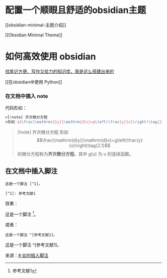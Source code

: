 # 配置一个顺眼且舒适的obsidian主题

[[obsidian-minimal-主题介绍]]

[[Obsidian Minimal Theme]]

# 如何高效使用 obsidian

[找笔记方便、写作又给力的知识库，我是这么搭建出来的](https://sspai.com/post/77144)

[[在obsidian中使用 Python]]

### **在文档中插入 note**

代码形如：

```latex
>[!note] 齐次微分方程
>形如 $$\frac{\mathrm{d}y}{\mathrm{d}x}=g\left(\frac{y}{x}\right)\tag{2.1}$$ 的微分方程称为**齐次微分方程**。其中 $g(u)$ 为 $u$ 的连续函数。
```

>[!note] 齐次微分方程
>形如 $$\frac{\mathrm{d}y}{\mathrm{d}x}=g\left(\frac{y}{x}\right)\tag{2.1}$$ 的微分方程称为**齐次微分方程**。其中 $g(u)$ 为 $u$ 的连续函数。

## 在文档中插入脚注

```
这是一个脚注 [^1]。

[^1]: 参考文献1
```

效果：

这是一个脚注 [^1]。

[^1]: 参考文献1

或者：

```
这是一个脚注 ^[参考文献1]。
```

这是一个脚注 ^[参考文献1]。

来源：[# 如何插入脚注](https://publish.obsidian.md/chinesehelp/08+%E9%AB%98%E9%98%B6%E6%95%99%E7%A8%8B/%E5%A6%82%E4%BD%95%E6%8F%92%E5%85%A5%E8%84%9A%E6%B3%A8)